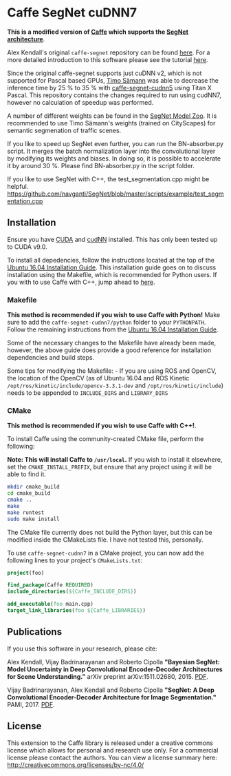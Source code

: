 # Caffe SegNet cuDNN7
**This is a modified version of [Caffe](https://github.com/BVLC/caffe) which supports the [SegNet architecture](http://mi.eng.cam.ac.uk/projects/segnet/)**.

Alex Kendall's original `caffe-segnet` repository can be found [here](https://github.com/alexgkendall/caffe-segnet). For a more detailed introduction to this software please see the tutorial [here](http://mi.eng.cam.ac.uk/projects/segnet/tutorial.html).

Since the original caffe-segnet supports just cuDNN v2, which is not supported for Pascal based GPUs, [Timo Sämann](https://github.com/TimoSaemann) was able to decrease the inference time by 25 % to 35 % with [caffe-segnet-cudnn5](https://github.com/TimoSaemann/caffe-segnet-cudnn5) using Titan X Pascal. This repository contains the changes required to run using cudNN7, however no calculation of speedup was performed.

A number of different weights can be found in the [SegNet Model Zoo](https://github.com/alexgkendall/SegNet-Tutorial/blob/master/Example_Models/segnet_model_zoo.md). It is recommended to use Timo Sämann's weights (trained on CityScapes) for semantic segmenation of traffic scenes.

If you like to speed up SegNet even further, you can run the BN-absorber.py script. It merges the batch normalization layer into the convolutional layer by modifying its weights and biases. In doing so, it is possible to accelerate it by around 30 %. Please find BN-absorber.py in the script folder.

If you like to use SegNet with C++, the test_segmentation.cpp might be helpful.
https://github.com/navganti/SegNet/blob/master/scripts/example/test_segmentation.cpp

## Installation

Ensure you have [CUDA](https://developer.nvidia.com/cuda-toolkit) and [cudNN](https://developer.nvidia.com/cudnn) installed. This has only been tested up to CUDA v9.0.

To install all depedencies, follow the instructions located at the top of the [Ubuntu 16.04 Installation Guide](https://github.com/BVLC/caffe/wiki/Ubuntu-16.04-Installation-Guide). This installation guide goes on to discuss installation using the Makefile, which is recommended for Python users. If you with to use Caffe with C++, jump ahead to [here](#cmake).

### Makefile

__This method is recommended if you wish to use Caffe with Python!__ Make sure to add the `caffe-segnet-cudnn7/python` folder to your `PYTHONPATH`. Follow the remaining instructions from the [Ubuntu 16.04 Installation Guide](https://github.com/BVLC/caffe/wiki/Ubuntu-16.04-Installation-Guide).

Some of the necessary changes to the Makefile have already been made, however, the above guide does provide a good reference for installation dependencies and build steps.

Some tips for modifying the Makefile:
    - If you are using ROS and OpenCV, the location of the OpenCV (as of Ubuntu 16.04 and ROS Kinetic `/opt/ros/kinetic/include/opencv-3.3.1-dev` and `/opt/ros/kinetic/include`) needs to be appended to `INCLUDE_DIRS` and `LIBRARY_DIRS`

### CMake

__This method is recommended if you wish to use Caffe with C++!__.

To install Caffe using the community-created CMake file, perform the following:

__Note: This will install Caffe to `/usr/local`.__ If you wish to install it elsewhere, set the `CMAKE_INSTALL_PREFIX`, but ensure that any project using it will be able to find it.

```bash
mkdir cmake_build
cd cmake_build
cmake ..
make
make runtest
sudo make install
```

The CMake file currently does not build the Python layer, but this can be modified inside the CMakeLists file. I have not tested this, personally.

To use `caffe-segnet-cudnn7` in a CMake project, you can now add the following lines to your project's `CMakeLists.txt`:

```cmake
project(foo)

find_package(Caffe REQUIRED)
include_directories(${Caffe_INCLUDE_DIRS})

add_executable(foo main.cpp)
target_link_libraries(foo ${Caffe_LIBRARIES})
```
## Publications

If you use this software in your research, please cite:

Alex Kendall, Vijay Badrinarayanan and Roberto Cipolla __"Bayesian SegNet: Model Uncertainty in Deep Convolutional Encoder-Decoder Architectures for Scene Understanding."__ arXiv preprint arXiv:1511.02680, 2015. [PDF](http://arxiv.org/abs/1511.02680).

Vijay Badrinarayanan, Alex Kendall and Roberto Cipolla __"SegNet: A Deep Convolutional Encoder-Decoder Architecture for Image Segmentation."__ PAMI, 2017. [PDF](http://arxiv.org/abs/1511.00561).

## License

This extension to the Caffe library is released under a creative commons license which allows for personal and research use only. For a commercial license please contact the authors. You can view a license summary here:
http://creativecommons.org/licenses/by-nc/4.0/
